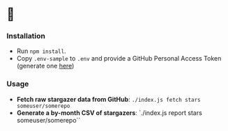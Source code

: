 # 🤩

### Installation

- Run `npm install`.
- Copy `.env-sample` to `.env` and provide a GitHub Personal Access Token (generate one [here](https://github.com/settings/tokens))

### Usage

- **Fetch raw stargazer data from GitHub**: `./index.js fetch stars someuser/somerepo`
- **Generate a by-month CSV of stargazers**: `./index.js report stars someuser/somerepo``